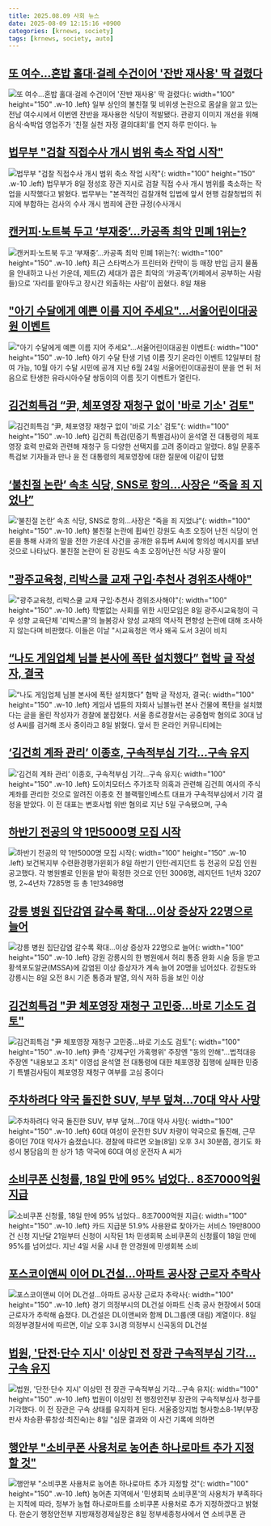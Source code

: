 ```yaml
---
title: 2025.08.09 사회 뉴스
date: 2025-08-09 12:15:16 +0900
categories: [krnews, society]
tags: [krnews, society, auto]
---
```

## [또 여수…혼밥 홀대·걸레 수건이어 '잔반 재사용' 딱 걸렸다](https://n.news.naver.com/mnews/article/008/0005233602)

![또 여수…혼밥 홀대·걸레 수건이어 '잔반 재사용' 딱 걸렸다](https://mimgnews.pstatic.net/image/origin/008/2025/08/09/5233602.jpg?type=nf220_150){: width="100" height="150" .w-10 .left}
일부 상인의 불친절 및 비위생 논란으로 몸살을 앓고 있는 전남 여수시에서 이번엔 잔반을 재사용한 식당이 적발됐다. 관광지 이미지 개선을 위해 음식·숙박업 영업주가 '친절 실천 자정 결의대회'를 연지 하루 만이다. 뉴

## [법무부 "검찰 직접수사 개시 범위 축소 작업 시작"](https://n.news.naver.com/mnews/article/003/0013411914)

![법무부 "검찰 직접수사 개시 범위 축소 작업 시작"](https://mimgnews.pstatic.net/image/origin/003/2025/08/08/13411914.jpg?type=nf220_150){: width="100" height="150" .w-10 .left}
법무부가 8일 정성호 장관 지시로 검찰 직접 수사 개시 범위를 축소하는 작업을 시작했다고 밝혔다. 법무부는 "본격적인 검찰개혁 입법에 앞서 현행 검찰청법의 취지에 부합하는 검사의 수사 개시 범죄에 관한 규정(수사개시

## [캔커피·노트북 두고 ‘부재중’…카공족 최악 민폐 1위는?](https://n.news.naver.com/mnews/article/028/0002760269)

![캔커피·노트북 두고 ‘부재중’…카공족 최악 민폐 1위는?](https://mimgnews.pstatic.net/image/origin/028/2025/08/08/2760269.jpg?type=nf220_150){: width="100" height="150" .w-10 .left}
최근 스타벅스가 프린터와 칸막이 등 매장 반입 금지 물품을 안내하고 나선 가운데, 제트(Z) 세대가 꼽은 최악의 ‘카공족’(카페에서 공부하는 사람들)으로 ‘자리를 맡아두고 장시간 외출하는 사람’이 꼽혔다. 8일 채용

## ["아기 수달에게 예쁜 이름 지어 주세요"…서울어린이대공원 이벤트](https://n.news.naver.com/mnews/article/448/0000548219)

!["아기 수달에게 예쁜 이름 지어 주세요"…서울어린이대공원 이벤트](https://mimgnews.pstatic.net/image/origin/448/2025/08/08/548219.jpg?type=nf220_150){: width="100" height="150" .w-10 .left}
아기 수달 탄생 기념 이름 짓기 온라인 이벤트 12일부터 참여 가능, 10월 아기 수달 시민에 공개 지난 6월 24일 서울어린이대공원이 문을 연 뒤 처음으로 탄생한 유라시아수달 쌍둥이의 이름 짓기 이벤트가 열린다.

## [김건희특검 “尹, 체포영장 재청구 없이 '바로 기소' 검토"](https://n.news.naver.com/mnews/article/666/0000080727)

![김건희특검 “尹, 체포영장 재청구 없이 '바로 기소' 검토"](https://mimgnews.pstatic.net/image/origin/666/2025/08/08/80727.jpg?type=nf220_150){: width="100" height="150" .w-10 .left}
김건희 특검(민중기 특별검사)이 윤석열 전 대통령의 체포영장 효력 만료와 관련해 재청구 등 다양한 선택지를 고려 중이라고 알렸다. 8일 문홍주 특검보 기자들과 만나 윤 전 대통령의 체포영장에 대한 질문에 이같이 답했

## [‘불친절 논란’ 속초 식당, SNS로 항의…사장은 “죽을 죄 지었냐”](https://n.news.naver.com/mnews/article/018/0006085002)

![‘불친절 논란’ 속초 식당, SNS로 항의…사장은 “죽을 죄 지었냐”](https://mimgnews.pstatic.net/image/origin/018/2025/08/08/6085002.jpg?type=nf220_150){: width="100" height="150" .w-10 .left}
불친절 논란에 휩싸인 강원도 속초 오징어 난전 식당이 언론을 통해 사과의 말을 전한 가운데 사건을 공개한 유튜버 A씨에 항의성 메시지를 보낸 것으로 나타났다. 불친절 논란이 된 강원도 속초 오징어난전 식당 사장 딸이

## ["광주교육청, 리박스쿨 교재 구입·추천사 경위조사해야"](https://n.news.naver.com/mnews/article/003/0013411163)

!["광주교육청, 리박스쿨 교재 구입·추천사 경위조사해야"](https://mimgnews.pstatic.net/image/origin/003/2025/08/08/13411163.jpg?type=nf220_150){: width="100" height="150" .w-10 .left}
학벌없는 사회를 위한 시민모임은 8일 광주시교육청이 극우 성향 교육단체 '리박스쿨'의 늘봄강사 양성 교재의 역사적 편향성 논란에 대해 조사하지 않는다며 비판했다. 이들은 이날 "시교육청은 역사 왜곡 도서 3권이 비치

## [“나도 게임업체 님블 본사에 폭탄 설치했다” 협박 글 작성자, 결국](https://n.news.naver.com/mnews/article/081/0003564660)

![“나도 게임업체 님블 본사에 폭탄 설치했다” 협박 글 작성자, 결국](https://mimgnews.pstatic.net/image/origin/081/2025/08/08/3564660.jpg?type=nf220_150){: width="100" height="150" .w-10 .left}
게임사 넵튠의 자회사 님블뉴런 본사 건물에 폭탄을 설치했다는 글을 올린 작성자가 경찰에 붙잡혔다. 서울 종로경찰서는 공중협박 혐의로 30대 남성 A씨를 검거해 조사 중이라고 8일 밝혔다. 앞서 한 온라인 커뮤니티에는

## [‘김건희 계좌 관리’ 이종호, 구속적부심 기각…구속 유지](https://n.news.naver.com/mnews/article/011/0004519019)

![‘김건희 계좌 관리’ 이종호, 구속적부심 기각…구속 유지](https://mimgnews.pstatic.net/image/origin/011/2025/08/08/4519019.jpg?type=nf220_150){: width="100" height="150" .w-10 .left}
도이치모터스 주가조작 의혹과 관련해 김건희 여사의 주식계좌를 관리한 것으로 알려진 이종호 전 블랙펄인베스트 대표가 구속적부심에서 기각 결정을 받았다. 이 전 대표는 변호사법 위반 혐의로 지난 5일 구속됐으며, 구속

## [하반기 전공의 약 1만5000명 모집 시작](https://n.news.naver.com/mnews/article/023/0003922029)

![하반기 전공의 약 1만5000명 모집 시작](https://mimgnews.pstatic.net/image/origin/023/2025/08/08/3922029.jpg?type=nf220_150){: width="100" height="150" .w-10 .left}
보건복지부 수련환경평가윈회가 8일 하반기 인턴·레지던트 등 전공의 모집 인원 공고했다. 각 병원별로 인원을 받아 확정한 것으로 인턴 3006명, 레지던트 1년차 3207명, 2~4년차 7285명 등 총 1만3498명

## [강릉 병원 집단감염 갈수록 확대…이상 증상자 22명으로 늘어](https://n.news.naver.com/mnews/article/469/0000880542)

![강릉 병원 집단감염 갈수록 확대…이상 증상자 22명으로 늘어](https://mimgnews.pstatic.net/image/origin/469/2025/08/08/880542.jpg?type=nf220_150){: width="100" height="150" .w-10 .left}
강원 강릉시의 한 병원에서 허리 통증 완화 시술 등을 받고 황색포도알균(MSSA)에 감염된 이상 증상자가 계속 늘어 20명을 넘어섰다. 강원도와 강릉시는 8일 오전 8시 기준 통증과 발열, 의식 저하 등을 보인 이상

## [김건희특검 "尹 체포영장 재청구 고민중…바로 기소도 검토"](https://n.news.naver.com/mnews/article/001/0015556256)

![김건희특검 "尹 체포영장 재청구 고민중…바로 기소도 검토"](https://mimgnews.pstatic.net/image/origin/001/2025/08/08/15556256.jpg?type=nf220_150){: width="100" height="150" .w-10 .left}
尹측 '강제구인 가혹행위' 주장엔 "동의 안해"…법적대응 주장엔 "내용보고 조치" 이영섭 윤석열 전 대통령에 대한 체포영장 집행에 실패한 민중기 특별검사팀이 체포영장 재청구 여부를 고심 중이다

## [주차하려다 약국 돌진한 SUV, 부부 덮쳐…70대 약사 사망](https://n.news.naver.com/mnews/article/437/0000452028)

![주차하려다 약국 돌진한 SUV, 부부 덮쳐…70대 약사 사망](https://mimgnews.pstatic.net/image/origin/437/2025/08/08/452028.jpg?type=nf220_150){: width="100" height="150" .w-10 .left}
60대 여성이 운전한 SUV 차량이 약국으로 돌진해, 근무 중이던 70대 약사가 숨졌습니다. 경찰에 따르면 오늘(8일) 오후 3시 30분쯤, 경기도 화성시 봉담읍의 한 상가 1층 약국에 60대 여성 운전자 A 씨가

## [소비쿠폰 신청률, 18일 만에 95% 넘었다‥ 8조7000억원 지급](https://n.news.naver.com/mnews/article/022/0004058460)

![소비쿠폰 신청률, 18일 만에 95% 넘었다‥ 8조7000억원 지급](https://mimgnews.pstatic.net/image/origin/022/2025/08/08/4058460.jpg?type=nf220_150){: width="100" height="150" .w-10 .left}
카드 지급분 51.9% 사용완료 찾아가는 서비스 19만8000건 신청 지난달 21일부터 신청이 시작된 1차 민생회복 소비쿠폰의 신청률이 18일 만에 95%를 넘어섰다. 지난 4일 서울 시내 한 안경원에 민생회복 소비

## [포스코이앤씨 이어 DL건설…아파트 공사장 근로자 추락사](https://n.news.naver.com/mnews/article/020/0003653148)

![포스코이앤씨 이어 DL건설…아파트 공사장 근로자 추락사](https://mimgnews.pstatic.net/image/origin/020/2025/08/08/3653148.jpg?type=nf220_150){: width="100" height="150" .w-10 .left}
경기 의정부시의 DL건설 아파트 신축 공사 현장에서 50대 근로자가 추락해 숨졌다. DL건설은 DL이앤씨와 함께 DL그룹(옛 대림) 계열이다. 8일 의정부경찰서에 따르면, 이날 오후 3시경 의정부시 신곡동의 DL건설

## [법원, '단전·단수 지시' 이상민 전 장관 구속적부심 기각…구속 유지](https://n.news.naver.com/mnews/article/008/0005233548)

![법원, '단전·단수 지시' 이상민 전 장관 구속적부심 기각…구속 유지](https://mimgnews.pstatic.net/image/origin/008/2025/08/08/5233548.jpg?type=nf220_150){: width="100" height="150" .w-10 .left}
법원이 이상민 전 행정안전부 장관의 구속적부심사 청구를 기각했다. 이 전 장관은 구속 상태를 유지하게 된다. 서울중앙지법 형사항소8-1부(부장판사 차승환·류창성·최진숙)는 8일 "심문 결과와 이 사건 기록에 의하면

## [행안부 "소비쿠폰 사용처로 농어촌 하나로마트 추가 지정할 것"](https://n.news.naver.com/mnews/article/656/0000143229)

![행안부 "소비쿠폰 사용처로 농어촌 하나로마트 추가 지정할 것"](https://mimgnews.pstatic.net/image/origin/656/2025/08/08/143229.jpg?type=nf220_150){: width="100" height="150" .w-10 .left}
농어촌 지역에서 '민생회복 소비쿠폰'의 사용처가 부족하다는 지적에 따라, 정부가 농협 하나로마트를 소비쿠폰 사용처로 추가 지정하겠다고 밝혔다. 한순기 행정안전부 지방재정경제실장은 8일 정부세종청사에서 연 소비쿠폰 관

